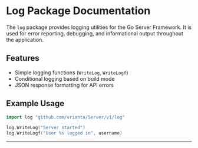 # Log Package Documentation

The `log` package provides logging utilities for the Go Server Framework. It is used for error reporting, debugging, and informational output throughout the application.

## Features
- Simple logging functions (`WriteLog`, `WriteLogf`)
- Conditional logging based on build mode
- JSON response formatting for API errors

## Example Usage
```go
import log "github.com/vrianta/Server/v1/log"

log.WriteLog("Server started")
log.WriteLogf("User %s logged in", username)
```

---
